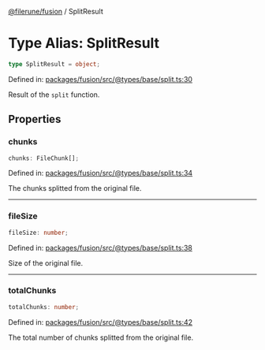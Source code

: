 [@filerune/fusion](../README.md) / SplitResult

# Type Alias: SplitResult

```ts
type SplitResult = object;
```

Defined in: [packages/fusion/src/@types/base/split.ts:30](https://github.com/filerune/javascript/blob/e35128d5deea4a3f64742db5fcfda1a7f8c2cb71/packages/fusion/src/@types/base/split.ts#L30)

Result of the `split` function.

## Properties

### chunks

```ts
chunks: FileChunk[];
```

Defined in: [packages/fusion/src/@types/base/split.ts:34](https://github.com/filerune/javascript/blob/e35128d5deea4a3f64742db5fcfda1a7f8c2cb71/packages/fusion/src/@types/base/split.ts#L34)

The chunks splitted from the original file.

***

### fileSize

```ts
fileSize: number;
```

Defined in: [packages/fusion/src/@types/base/split.ts:38](https://github.com/filerune/javascript/blob/e35128d5deea4a3f64742db5fcfda1a7f8c2cb71/packages/fusion/src/@types/base/split.ts#L38)

Size of the original file.

***

### totalChunks

```ts
totalChunks: number;
```

Defined in: [packages/fusion/src/@types/base/split.ts:42](https://github.com/filerune/javascript/blob/e35128d5deea4a3f64742db5fcfda1a7f8c2cb71/packages/fusion/src/@types/base/split.ts#L42)

The total number of chunks splitted from the original file.

